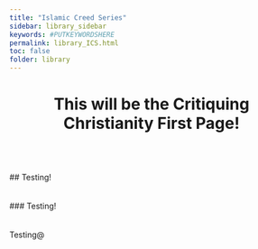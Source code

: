 ```yaml
---
title: "Islamic Creed Series"
sidebar: library_sidebar
keywords: #PUTKEYWORDSHERE
permalink: library_ICS.html
toc: false
folder: library
---
```


# <center> This will be the Critiquing Christianity First Page! </center>
<br>
<br>
<br>
## Testing!
<br>
<br>
<br>
### Testing!
<br>
<br>
<br>
Testing@
